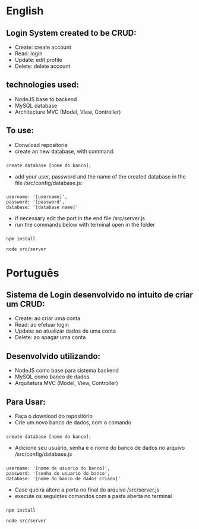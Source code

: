 # English
## Login System created to be CRUD:

- Create: create account
- Read: login
- Update: edit profile
- Delete: delete account

## technologies used:

- NodeJS base to backend
- MySQL database
- Architecture MVC (Model, View, Controller)

## To use:
- Donwload repositorie
- create an new database, with command:
###
    create database [nome do banco];

- add your user, password and the name of the created database in the file /src/config/database.js:
###
    username: '[username]',
    password: '[password',
    database: '[database name]'

- if necessary edit the port in the end file /src/server.js
- run the commands below with terminal open in the folder
###
    npm install
    
    node src/server


# Português
## Sistema de Login desenvolvido no intuito de criar um CRUD:

- Create: ao criar uma conta
- Read: ao efetuar login
- Update: ao atualizar dados de uma conta
- Delete: ao apagar uma conta

## Desenvolvido utilizando:
- NodeJS como base para sistema backend
- MySQL como banco de dados
- Arquitetura MVC (Model, View, Controller)

## Para Usar:
- Faça o download do repositório
- Crie um novo banco de dados, com o comando
###
    create database [nome do banco];

- Adicione seu usuário, senha e o nome do banco de dados no arquivo /src/config/database.js
###
    username: '[nome de usuario do banco]',
    password: '[senha do usuario do banco',
    database: '[nome do banco de dados criado]'

- Caso queira altere a porta no final do arquivo /src/server.js
- execute os seguintes comandos com a pasta aberta no terminal
###
    npm install
    
    node src/server
